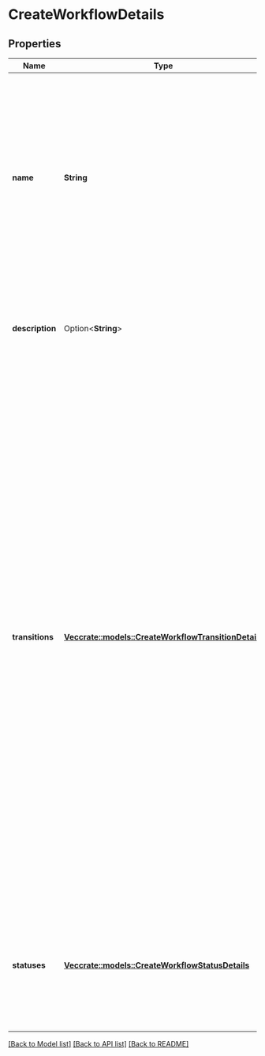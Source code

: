 # CreateWorkflowDetails

## Properties

Name | Type | Description | Notes
------------ | ------------- | ------------- | -------------
**name** | **String** | The name of the workflow. The name must be unique. The maximum length is 255 characters. Characters can be separated by a whitespace but the name cannot start or end with a whitespace. | 
**description** | Option<**String**> | The description of the workflow. The maximum length is 1000 characters. | [optional]
**transitions** | [**Vec<crate::models::CreateWorkflowTransitionDetails>**](CreateWorkflowTransitionDetails.md) | The transitions of the workflow. For the request to be valid, these transitions must:   *  include one *initial* transition.  *  not use the same name for a *global* and *directed* transition.  *  have a unique name for each *global* transition.  *  have a unique 'to' status for each *global* transition.  *  have unique names for each transition from a status.  *  not have a 'from' status on *initial* and *global* transitions.  *  have a 'from' status on *directed* transitions.  All the transition statuses must be included in `statuses`. | 
**statuses** | [**Vec<crate::models::CreateWorkflowStatusDetails>**](CreateWorkflowStatusDetails.md) | The statuses of the workflow. Any status that does not include a transition is added to the workflow without a transition. | 

[[Back to Model list]](../README.md#documentation-for-models) [[Back to API list]](../README.md#documentation-for-api-endpoints) [[Back to README]](../README.md)


